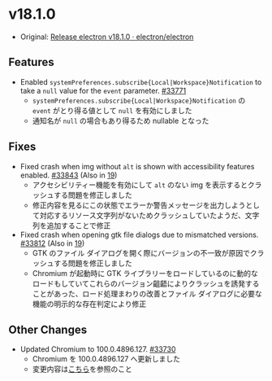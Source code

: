 # v18.1.0

- Original: [Release electron v18.1.0 · electron/electron](https://github.com/electron/electron/releases/tag/v18.1.0)

## Features

- Enabled `systemPreferences.subscribe{Local|Workspace}Notification` to take a `null` value for the `event` parameter. [#33771](https://github.com/electron/electron/pull/33771)
  - `systemPreferences.subscribe{Local|Workspace}Notification` の `event` がとり得る値として `null` を有効にしました
  - 通知名が `null` の場合もあり得るため nullable となった

## Fixes

- Fixed crash when img without `alt` is shown with accessibility features enabled. [#33843](https://github.com/electron/electron/pull/33843) (Also in [19](https://github.com/electron/electron/pull/33841))
  - アクセシビリティー機能を有効にして `alt` のない img を表示するとクラッシュする問題を修正しました
  - 修正内容を見るにこの状態でエラーか警告メッセージを出力しようとして対応するリソース文字列がないためクラッシュしていたようだ、文字列を追加することで修正
- Fixed crash when opening gtk file dialogs due to mismatched versions. [#33812](https://github.com/electron/electron/pull/33812) (Also in [19](https://github.com/electron/electron/pull/33813))
  - GTK のファイル ダイアログを開く際にバージョンの不一致が原因でクラッシュする問題を修正しました
  - Chromium が起動時に GTK ライブラリーをロードしているのに動的なロードもしていてこれらのバージョン齟齬によりクラッシュを誘発することがあった、ロード処理まわりの改善とファイル ダイアログに必要な機能の明示的な存在判定により修正

## Other Changes

- Updated Chromium to 100.0.4896.127. [#33730](https://github.com/electron/electron/pull/33730)
  - Chromium を 100.0.4896.127 へ更新しました
  - 変更内容は[こちら](https://chromium.googlesource.com/chromium/src/+log/100.0.4896.75..100.0.4896.127?n=10000&pretty=fuller)を参照のこと
